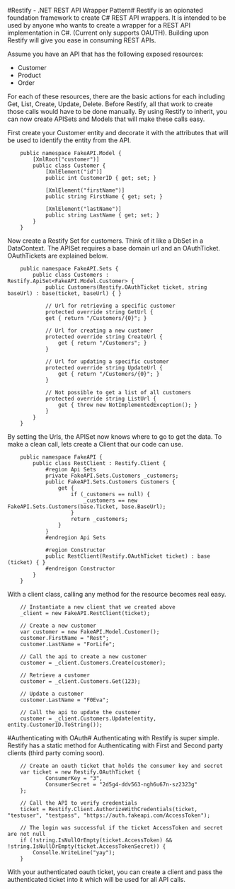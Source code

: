 #Restify - .NET REST API Wrapper Pattern#
Restify is an opionated foundation framework to create C# REST API wrappers. It is intended to be used by anyone who wants to create a wrapper for a REST API implementation in C#. (Current only supports OAUTH). Building upon Restify will give you ease in consuming REST APIs.

Assume you have an API that has the following exposed resources:

+ Customer
+ Product
+ Order

For each of these resources, there are the basic actions for each including Get, List, Create, Update, Delete. Before Restify, all that work to create those calls would have to be done manually. By using Restify to inherit, you can now create APISets and Models that will make these calls easy.

First create your Customer entity and decorate it with the attributes that will be used to identify the entity from the API.

		public namespace FakeAPI.Model {
			[XmlRoot("customer")]
			public class Customer {
				[XmlElement("id")]
				public int CustomerID { get; set; }
	
				[XmlElement("firstName")]
				public string FirstName { get; set; }
	
				[XmlElement("lastName")]
				public string LastName { get; set; }
			}
		}

Now create a Restify Set for customers. Think of it like a DbSet in a DataContext. The APISet requires a base domain url and an OAuthTicket. OAuthTickets are explained below.

		public namespace FakeAPI.Sets {
			public class Customers : Restify.ApiSet<FakeAPI.Model.Customer> {
				public Customers(Restify.OAuthTicket ticket, string baseUrl) : base(ticket, baseUrl) { }
	
				// Url for retrieving a specific customer
				protected override string GetUrl {
	            get { return "/Customers/{0}"; }
	
				// Url for creating a new customer
				protected override string CreateUrl {
					get { return "/Customers"; }
				}
	
				// Url for updating a specific customer
				protected override string UpdateUrl {
					get { return "/Customers/{0}"; }
				}
	
				// Not possible to get a list of all customers
				protected override string ListUrl {
	            	get { throw new NotImplementedException(); }
	        	}
			}
		}

By setting the Urls, the APISet now knows where to go to get the data. To make a clean call, lets create a Client that our code can use.

		public namespace FakeAPI {
			public class RestClient : Restify.Client {
				#region Api Sets
				private FakeAPI.Sets.Customers _customers;
	        	public FakeAPI.Sets.Customers Customers {
					get {
						if (_customers == null) {
							_customers == new FakeAPI.Sets.Customers(base.Ticket, base.BaseUrl);
						}
						return _customers;
					}
				}
		        #endregion Api Sets
	
				#region Constructor
				public RestClient(Restify.OAuthTicket ticket) : base (ticket) { }
				#endreigon Constructor
			}
		}
With a client class, calling any method for the resource becomes real easy.
		
		// Instantiate a new client that we created above
		_client = new FakeAPI.RestClient(ticket);

		// Create a new customer
		var customer = new FakeAPI.Model.Customer();
		customer.FirstName = "Rest";
		customer.LastName = "ForLife";

		// Call the api to create a new customer
		customer = _client.Customers.Create(customer);

		// Retrieve a customer
		customer = _client.Customers.Get(123);

		// Update a customer
		customer.LastName = "F0Eva";

		// Call the api to update the customer
		customer = _client.Customers.Update(entity, entity.CustomerID.ToString());

#Authenticating with OAuth#
Authenticating with Restify is super simple. Restify has a static method for Authenticating with First and Second party clients (third party coming soon).

		// Create an oauth ticket that holds the consumer key and secret
		var ticket = new Restify.OAuthTicket {
				ConsumerKey = "3",
				ConsumerSecret = "2d5g4-ddv563-ngh6u67n-sz2323g"
		};

		// Call the API to verify credentials
		ticket = Restify.Client.AuthorizeWithCredentials(ticket, "testuser", "testpass", "https://auth.fakeapi.com/AccessToken");

		// The login was successful if the ticket AccessToken and secret are not null
		if (!string.IsNullOrEmpty(ticket.AccessToken) && !string.IsNullOrEmpty(ticket.AccessTokenSecret)) {
			Consolle.WriteLine("yay");
		}
With your authenticated oauth ticket, you can create a client and pass the authenticated ticket into it which will be used for all API calls.

		
